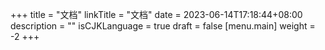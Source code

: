 +++
title = "文档"
linkTitle = "文档"
date = 2023-06-14T17:18:44+08:00
description = ""
isCJKLanguage = true
draft = false
[menu.main]
    weight = -2
+++